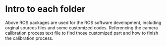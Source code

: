 # Intro to each folder
Above ROS packages are used for the ROS software development, including orginal sources files and some customized codes.
Referencing the camera calibration process text file to find those customized part and how to finish the calibration process.
